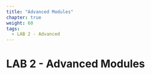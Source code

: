 ```yaml
---
title: "Advanced Modules"
chapter: true
weight: 60
tags:
  - LAB 2 - Advanced
---
```

# LAB 2 - Advanced Modules
